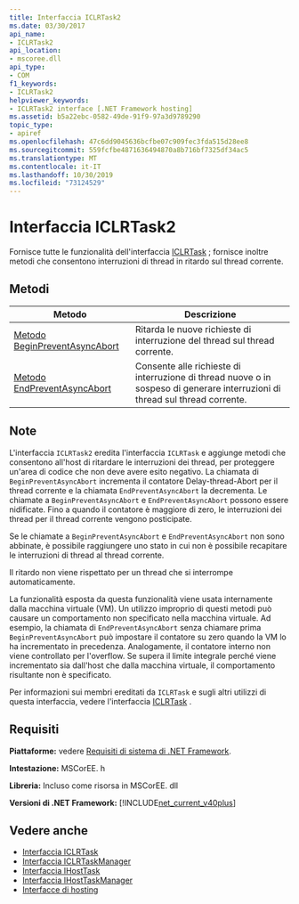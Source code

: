 ```yaml
---
title: Interfaccia ICLRTask2
ms.date: 03/30/2017
api_name:
- ICLRTask2
api_location:
- mscoree.dll
api_type:
- COM
f1_keywords:
- ICLRTask2
helpviewer_keywords:
- ICLRTask2 interface [.NET Framework hosting]
ms.assetid: b5a22ebc-0582-49de-91f9-97a3d9789290
topic_type:
- apiref
ms.openlocfilehash: 47c6dd9045636bcfbe07c909fec3fda515d28ee8
ms.sourcegitcommit: 559fcfbe4871636494870a8b716bf7325df34ac5
ms.translationtype: MT
ms.contentlocale: it-IT
ms.lasthandoff: 10/30/2019
ms.locfileid: "73124529"
---
```

# <a name="iclrtask2-interface"></a>Interfaccia ICLRTask2
Fornisce tutte le funzionalità dell'interfaccia [ICLRTask](../../../../docs/framework/unmanaged-api/hosting/iclrtask-interface.md) ; fornisce inoltre metodi che consentono interruzioni di thread in ritardo sul thread corrente.  
  
## <a name="methods"></a>Metodi  
  
|Metodo|Descrizione|  
|------------|-----------------|  
|[Metodo BeginPreventAsyncAbort](../../../../docs/framework/unmanaged-api/hosting/iclrtask2-beginpreventasyncabort-method.md)|Ritarda le nuove richieste di interruzione del thread sul thread corrente.|  
|[Metodo EndPreventAsyncAbort](../../../../docs/framework/unmanaged-api/hosting/iclrtask2-endpreventasyncabort-method.md)|Consente alle richieste di interruzione di thread nuove o in sospeso di generare interruzioni di thread sul thread corrente.|  
  
## <a name="remarks"></a>Note  
 L'interfaccia `ICLRTask2` eredita l'interfaccia `ICLRTask` e aggiunge metodi che consentono all'host di ritardare le interruzioni dei thread, per proteggere un'area di codice che non deve avere esito negativo. La chiamata di `BeginPreventAsyncAbort` incrementa il contatore Delay-thread-Abort per il thread corrente e la chiamata `EndPreventAsyncAbort` la decrementa. Le chiamate a `BeginPreventAsyncAbort` e `EndPreventAsyncAbort` possono essere nidificate. Fino a quando il contatore è maggiore di zero, le interruzioni dei thread per il thread corrente vengono posticipate.  
  
 Se le chiamate a `BeginPreventAsyncAbort` e `EndPreventAsyncAbort` non sono abbinate, è possibile raggiungere uno stato in cui non è possibile recapitare le interruzioni di thread al thread corrente.  
  
 Il ritardo non viene rispettato per un thread che si interrompe automaticamente.  
  
 La funzionalità esposta da questa funzionalità viene usata internamente dalla macchina virtuale (VM). Un utilizzo improprio di questi metodi può causare un comportamento non specificato nella macchina virtuale. Ad esempio, la chiamata di `EndPreventAsyncAbort` senza chiamare prima `BeginPreventAsyncAbort` può impostare il contatore su zero quando la VM lo ha incrementato in precedenza. Analogamente, il contatore interno non viene controllato per l'overflow. Se supera il limite integrale perché viene incrementato sia dall'host che dalla macchina virtuale, il comportamento risultante non è specificato.  
  
 Per informazioni sui membri ereditati da `ICLRTask` e sugli altri utilizzi di questa interfaccia, vedere l'interfaccia [ICLRTask](../../../../docs/framework/unmanaged-api/hosting/iclrtask-interface.md) .  
  
## <a name="requirements"></a>Requisiti  
 **Piattaforme:** vedere [Requisiti di sistema di .NET Framework](../../../../docs/framework/get-started/system-requirements.md).  
  
 **Intestazione:** MSCorEE. h  
  
 **Libreria:** Incluso come risorsa in MSCorEE. dll  
  
 **Versioni di .NET Framework:** [!INCLUDE[net_current_v40plus](../../../../includes/net-current-v40plus-md.md)]  
  
## <a name="see-also"></a>Vedere anche

- [Interfaccia ICLRTask](../../../../docs/framework/unmanaged-api/hosting/iclrtask-interface.md)
- [Interfaccia ICLRTaskManager](../../../../docs/framework/unmanaged-api/hosting/iclrtaskmanager-interface.md)
- [Interfaccia IHostTask](../../../../docs/framework/unmanaged-api/hosting/ihosttask-interface.md)
- [Interfaccia IHostTaskManager](../../../../docs/framework/unmanaged-api/hosting/ihosttaskmanager-interface.md)
- [Interfacce di hosting](../../../../docs/framework/unmanaged-api/hosting/hosting-interfaces.md)
